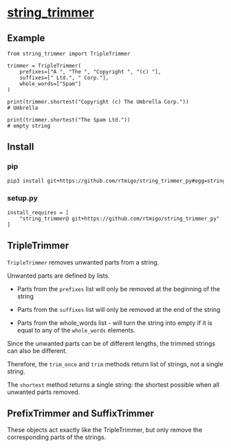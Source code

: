 # [string_trimmer](https://github.com/rtmigo/string_trimmer_py)

## Example

```python3
from string_trimmer import TripleTrimmer

trimmer = TripleTrimmer(
    prefixes=["A ", "The ", "Copyright ", "(c) "],
    suffixes=[" Ltd.", " Corp."],
    whole_words=["Spam"]
)

print(trimmer.shortest("Copyright (c) The Umbrella Corp.")) 
# Umbrella

print(trimmer.shortest("The Spam Ltd.")) 
# empty string
```

## Install

### pip

```bash
pip3 install git+https://github.com/rtmigo/string_trimmer_py#egg=string_trimmer
```

### setup.py

```python3
install_requires = [
    "string_trimmer@ git+https://github.com/rtmigo/string_trimmer_py"
]
```

## TripleTrimmer

`TripleTrimmer` removes unwanted parts from a string.

Unwanted parts are defined by lists.

* Parts from the `prefixes` list will only be removed at the beginning of
the string

* Parts from the `suffixes` list will only be removed at the end of
the string

* Parts from the whole_words list - will turn the string into empty if it
is equal to any of the `whole_words` elements.

Since the unwanted parts can be of different lengths, the trimmed strings
can also be different.

Therefore, the `trim_once` and `trim` methods return list
of strings, not a single string.

The `shortest` method returns a single string: the shortest possible
when all unwanted parts removed.

## PrefixTrimmer and SuffixTrimmer

These objects act exactly like the TripleTrimmer, but only remove the 
corresponding parts of the strings.